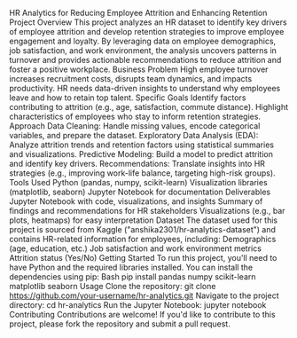 HR Analytics for Reducing Employee Attrition and Enhancing Retention
Project Overview
This project analyzes an HR dataset to identify key drivers of employee attrition and develop retention strategies to improve employee engagement and loyalty. By leveraging data on employee demographics, job satisfaction, and work environment, the analysis uncovers patterns in turnover and provides actionable recommendations to reduce attrition and foster a positive workplace.
Business Problem
High employee turnover increases recruitment costs, disrupts team dynamics, and impacts productivity.
HR needs data-driven insights to understand why employees leave and how to retain top talent.
Specific Goals
Identify factors contributing to attrition (e.g., age, satisfaction, commute distance).
Highlight characteristics of employees who stay to inform retention strategies.
Approach
Data Cleaning: Handle missing values, encode categorical variables, and prepare the dataset.
Exploratory Data Analysis (EDA): Analyze attrition trends and retention factors using statistical summaries and visualizations.
Predictive Modeling: Build a model to predict attrition and identify key drivers.
Recommendations: Translate insights into HR strategies (e.g., improving work-life balance, targeting high-risk groups).
Tools Used
Python (pandas, numpy, scikit-learn)
Visualization libraries (matplotlib, seaborn)
Jupyter Notebook for documentation
Deliverables
Jupyter Notebook with code, visualizations, and insights
Summary of findings and recommendations for HR stakeholders
Visualizations (e.g., bar plots, heatmaps) for easy interpretation
Dataset
The dataset used for this project is sourced from Kaggle ("anshika2301/hr-analytics-dataset") and contains HR-related information for employees, including:
Demographics (age, education, etc.)
Job satisfaction and work environment metrics
Attrition status (Yes/No)
Getting Started
To run this project, you'll need to have Python and the required libraries installed. You can install the dependencies using pip:
Bash
pip install pandas numpy scikit-learn matplotlib seaborn
Usage
Clone the repository: git clone https://github.com/your-username/hr-analytics.git
Navigate to the project directory: cd hr-analytics
Run the Jupyter Notebook: jupyter notebook
Contributing
Contributions are welcome! If you'd like to contribute to this project, please fork the repository and submit a pull request.
